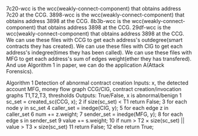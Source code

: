 7c20-wcc is the wcc(weakly-connect-component) that obtains address 7c20 at the CCG.
3898-wcc is the wcc(weakly-connect-component) that obtains address 3898 at the CCG.
8b3b-wcc is the wcc(weakly-connect-component) that obtains address 3898 at the CCG.
29df-wcc is the wcc(weakly-connect-component) that obtains address 3898 at the CCG.
We can use these files with CCG to get each address's outdegree(smart contracts they has created).
We can use these files with CIG to get each address's indegree(times they has been called).
We can use these files with MFG to get each address's sum of edges weight(ether they has transfered).
And use Algorithm 1 in paper, we can do the application A(Attack Forensics).

Algorithm 1 Detection of abnormal contract creation
Inputs: x, the detected account
MFG, money flow graph
CCG/CIG, contract creation/invocation graphs
T1,T2,T3, thresholds
Outputs: True/False, x is abnormal/benign
1 sc_set = created_sc(CCG, x);
2 if size(sc_set) < T1 return False;
3 for each node y in sc_set
4 caller_set = inedge(CIG, y);
5 for each edge z in caller_set
6 num += z.weight;
7 sender_set = inedge(MFG, y);
8 for each edge s in sender_set
9 value += s.weight;
10 if num > T2 × size(sc_set) || value > T3 × size(sc_set)
11 return False;
12 else return True;
